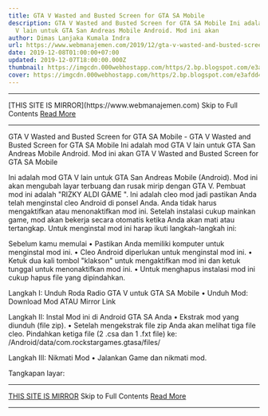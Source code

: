 ```yaml
---
title: GTA V Wasted and Busted Screen for GTA SA Mobile
description: GTA V Wasted and Busted Screen for GTA SA Mobile Ini adalah mod GTA
  V lain untuk GTA San Andreas Mobile Android. Mod ini akan
author: Dimas Lanjaka Kumala Indra
url: https://www.webmanajemen.com/2019/12/gta-v-wasted-and-busted-screen-for-gta.html
date: 2019-12-08T01:00:00+07:00
updated: 2019-12-07T18:00:00.000Z
thumbnail: https://imgcdn.000webhostapp.com/https/2.bp.blogspot.com/e3afdd467190d47484824fe04dc9b973.jpeg
cover: https://imgcdn.000webhostapp.com/https/2.bp.blogspot.com/e3afdd467190d47484824fe04dc9b973.jpeg
---
```


<hr/> [THIS SITE IS MIRROR](https://www.webmanajemen.com) Skip to Full Contents <a href="https://www.webmanajemen.com/2019/12/gta-v-wasted-and-busted-screen-for-gta.html" rel="follow" class="button" id="read-more">Read More</a> <hr/> GTA V Wasted and Busted Screen for GTA SA Mobile - GTA V Wasted and Busted Screen for GTA SA Mobile Ini adalah mod GTA V lain untuk GTA San Andreas Mobile Android. Mod ini akan GTA V Wasted and Busted Screen for GTA SA Mobile 



  
 
  Ini adalah mod GTA V lain untuk GTA San Andreas Mobile (Android).  Mod ini akan mengubah layar terbuang dan rusak mirip dengan GTA V. Pembuat mod ini adalah "RIZKY ALDI GAME ".  Ini adalah cleo mod jadi pastikan Anda telah menginstal cleo Android di ponsel Anda.  Anda tidak harus mengaktifkan atau menonaktifkan mod ini.  Setelah instalasi cukup mainkan game, mod akan bekerja secara otomatis ketika Anda akan mati atau tertangkap. 
  Untuk menginstal mod ini harap ikuti langkah-langkah ini: 
 
 
  Sebelum kamu memulai 
  • Pastikan Anda memiliki komputer untuk menginstal mod ini. 
  • Cleo Android diperlukan untuk menginstal mod ini. 
  • Ketuk dua kali tombol "klakson" untuk mengaktifkan mod ini dan ketuk tunggal untuk menonaktifkan mod ini. 
  • Untuk menghapus instalasi mod ini cukup hapus file yang dipindahkan. 
 
 
  Langkah I: Unduh Roda Radio GTA V untuk GTA SA Mobile 
  • Unduh Mod: 
 Download Mod 
  ATAU 
 Mirror Link 
 
 
  Langkah II: Instal Mod ini di Android GTA SA Anda 
  • Ekstrak mod yang diunduh (file zip). 
  • Setelah mengekstrak file zip Anda akan melihat tiga file cleo.  Pindahkan ketiga file (2 .csa dan 1 .fxt file) ke: 
  /Android/data/com.rockstargames.gtasa/files/ <here> 
 
  Langkah III: Nikmati Mod 
  • Jalankan Game dan nikmati mod. 
 
  Tangkapan layar: <hr/> [THIS SITE IS MIRROR](https://www.webmanajemen.com) Skip to Full Contents <a href="https://www.webmanajemen.com/2019/12/gta-v-wasted-and-busted-screen-for-gta.html" rel="follow" class="button" id="read-more">Read More</a> <hr/>